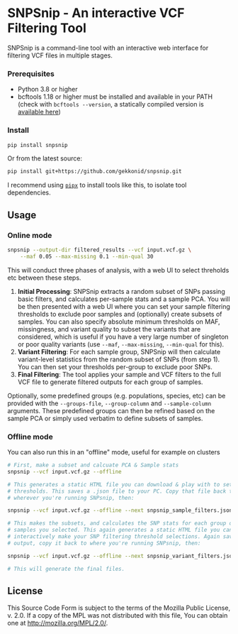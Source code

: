 # SNPSnip - An interactive VCF Filtering Tool

SNPSnip is a command-line tool with an interactive web interface for filtering VCF files in multiple stages.

### Prerequisites

- Python 3.8 or higher
- bcftools 1.18 or higher must be installed and available in your PATH (check with `bcftools --version`, a statically compiled version is [available here](https://github.com/kdm9/static_samtools_bcftools/releases/latest))

### Install

```bash
pip install snpsnip
```

Or from the latest source: 

```bash
pip install git+https://github.com/gekkonid/snpsnip.git
```

I recommend using [`pipx`](https://pipx.pypa.io/latest/) to install tools like this, to isolate tool dependencies.

## Usage

### Online mode

```bash
snpsnip --output-dir filtered_results --vcf input.vcf.gz \
    --maf 0.05 --max-missing 0.1 --min-qual 30
```

This will conduct three phases of analysis, with a web UI to select threholds etc between these steps.

1. **Initial Processing**: SNPSnip extracts a random subset of SNPs passing
   basic filters, and calculates per-sample stats and a sample PCA. You will be
   then presented with a web UI where you can set your sample filtering
   thresholds to exclude poor samples and (optionally) create subsets of
   samples. You can also specify absolute minimum thresholds on MAF,
   missingness, and variant quality to subset the variants that are considered,
   which is useful if you have a very large number of singleton or poor quality
   variants (use `--maf`, `--max-missing`, `--min-qual` for this).
3. **Variant Filtering**: For each sample group, SNPSnip will then calculate
   variant-level statistics from the random subset of SNPs (from step 1). You
   can then set your thresholds per-group to exclude poor SNPs.
4. **Final Filtering**: The tool applies your sample and VCF filters to the
   full VCF file to generate filtered outputs for each group of samples.

Optionally, some predefined groups (e.g. populations, species, etc) can be
provided with the `--groups-file`, `--group-column` and `--sample-column`
arguments. These predefined groups can then be refined based on the sample PCA
or simply used verbatim to define subsets of samples.

### Offline mode

You can also run this in an "offline" mode, useful for example on clusters

```bash
# First, make a subset and calcuate PCA & Sample stats
snpsnip --vcf input.vcf.gz --offline

# This generates a static HTML file you can download & play with to set your
# thresholds. This saves a .json file to your PC. Copy that file back to
# wherever you're running SNPsnip, then:

snpsnip --vcf input.vcf.gz --offline --next snpsnip_sample_filters.json

# This makes the subsets, and calculates the SNP stats for each group of
# samples you selected. This again generates a static HTML file you can use to
# interactively make your SNP filtering threshold selections. Again save the
# output, copy it back to where you're running SNPsnip, then:

snpsnip --vcf input.vcf.gz --offline --next snpsnip_variant_filters.json

# This will generate the final files.
```

## License

This Source Code Form is subject to the terms of the Mozilla Public
License, v. 2.0. If a copy of the MPL was not distributed with this
file, You can obtain one at http://mozilla.org/MPL/2.0/.
